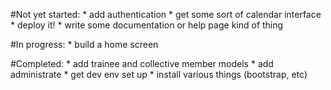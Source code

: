 #Not yet started: 
    * add authentication
    * get some sort of calendar interface
    * deploy it!
    * write some documentation or help page kind of thing

#In progress:
    * build a home screen

#Completed:
    * add trainee and collective member models
    * add administrate
    * get dev env set up
    * install various things (bootstrap, etc)
